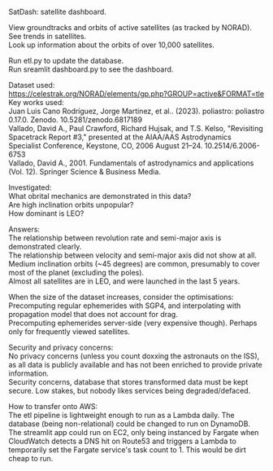 SatDash: satellite dashboard.  
  
View groundtracks and orbits of active satellites (as tracked by NORAD).  
See trends in satellites.  
Look up information about the orbits of over 10,000 satellites.  
  
Run etl.py to update the database.  
Run sreamlit dashboard.py to see the dashboard.  
  
Dataset used:  
https://celestrak.org/NORAD/elements/gp.php?GROUP=active&FORMAT=tle  
Key works used:  
Juan Luis Cano Rodríguez, Jorge Martinez, et al.. (2023). poliastro: poliastro 0.17.0. Zenodo. 10.5281/zenodo.6817189  
Vallado, David A., Paul Crawford, Richard Hujsak, and T.S. Kelso, "Revisiting Spacetrack Report #3," presented at the AIAA/AAS Astrodynamics Specialist Conference, Keystone, CO, 2006 August 21–24. 10.2514/6.2006-6753  
Vallado, David A., 2001. Fundamentals of astrodynamics and applications (Vol. 12). Springer Science & Business Media.  
  
Investigated:  
What obrital mechanics are demonstrated in this data?  
Are high inclination orbits unpopular?  
How dominant is LEO?  
  
Answers:  
The relationship between revolution rate and semi-major axis is demonstrated clearly.  
The relationship between velocity and semi-major axis did not show at all.  
Medium inclination orbits (~45 degrees) are common, presumably to cover most of the planet (excluding the poles).  
Almost all satellites are in LEO, and were launched in the last 5 years.  
  
When the size of the dataset increases, consider the optimisations:  
Precomputing regular ephemerides with SGP4, and interpolating with propagation model that does not account for drag.  
Precomputing ephemerides server-side (very expensive though). Perhaps only for frequently viewed satellites.  
  
Security and privacy concerns:  
No privacy concerns (unless you count doxxing the astronauts on the ISS), as all data is publicly available and has not been enriched to provide private information.  
Security concerns, database that stores transformed data must be kept secure. Low stakes, but nobody likes services being degraded/defaced.  
  
How to transfer onto AWS:  
The etl pipeline is lightweight enough to run as a Lambda daily. The database (being non-relational) could be changed to run on DynamoDB. The streamlit app could run on EC2, only being instanced by Fargate when CloudWatch detects a DNS hit on Route53 and triggers a Lambda to temporarily set the Fargate service's task count to 1. This would be dirt cheap to run.  
